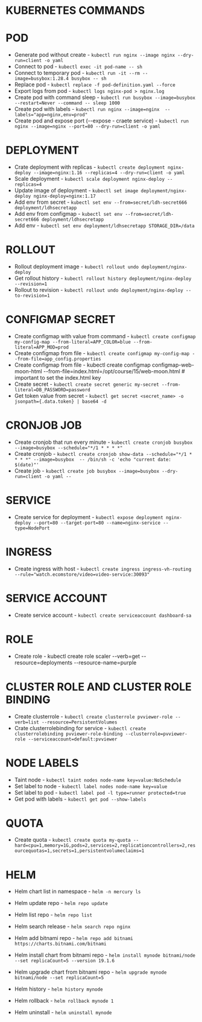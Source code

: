 

# KUBERNETES COMMANDS


# POD
* Generate pod without create - `kubectl run nginx --image nginx --dry-run=client -o yaml`
* Connect to pod - `kubectl exec -it pod-name -- sh`
* Connect to temporary pod - `kubectl run -it --rm --image=busybox:1.28.4 busybox -- sh`
* Replace pod - `kubectl replace -f pod-definition.yaml --force`
* Export logs from pod - `kubectl logs nginx-pod > nginx.log`
* Create pod with command sleep - `kubectl run busybox --image=busybox --restart=Never --command -- sleep 1000`
* Create pod with labels - `kubectl run nginx --image=nginx  --labels="app=nginx,env=prod"`
* Create pod and expose port (--expose - craete service) - `kubectl run nginx --image=nginx --port=80 --dry-run=client -o yaml`

# DEPLOYMENT
* Crate deployment with replicas - `kubectl create deployment nginx-deploy --image=nginx:1.16 --replicas=4 --dry-run=client -o yaml`
* Scale deployment - `kubectl scale deployment nginx-deploy --replicas=4`
* Update image of deployment - `kubectl set image deployment/nginx-deploy nginx-deploy=nginx:1.17`
* Add env from secret - `kubectl set env --from=secret/ldh-secret666 deployment/ldhsecretapp`
* Add env from configmap - `kubectl set env --from=secret/ldh-secret666 deployment/ldhsecretapp`
* Add env - `kubectl set env deployment/ldhsecretapp STORAGE_DIR=/data`


# ROLLOUT
* Rollout deployment image - `kubectl rollout undo deployment/nginx-deploy`
* Get rollout history - `kubectl rollout history deployment/nginx-deploy --revision=1`
* Rollout to revision - `kubectl rollout undo deployment/nginx-deploy --to-revision=1`


# CONFIGMAP SECRET 
* Create configmap with value from command - `kubectl create configmap my-config-map --from-literal=APP_COLOR=blue --from-literal=APP_MOD=prod`
* Create configmap from file - `kubectl create configmap my-config-map --from-file=app_config.properties`
* Create configmap from file - kubectl create configmap configmap-web-moon-html --from-file=index.html=/opt/course/15/web-moon.html  # important to set the index.html key
* Create secret - `kubectl create secret generic my-secret --from-literal=DB_PASSWORD=password`
* Get token value from secret - `kubectl get secret <secret_name> -o jsonpath={.data.token} | base64 -d`

# CRONJOB JOB
* Create cronjob that run every minute - `kubectl create cronjob busybox --image=busybox --schedule="*/1 * * * *" `
* Create cronjob - `kubectl create cronjob show-data --schedule="*/1 * * * *" --image=busybox  -- /bin/sh -c 'echo "current date: $(date)"'`
* Create job - `kubectl create job busybox --image=busybox --dry-run=client -o yaml --`


# SERVICE
* Create service for deployment - `kubectl expose deployment nginx-deploy --port=80 --target-port=80 --name=nginx-service --type=NodePort`



# INGRESS
* Create ingress with host - `kubectl create ingress ingress-vh-routing --rule="watch.ecomstore/video=video-service:30093"`


# SERVICE ACCOUNT
* Create service account - `kubectl create serviceaccount dashboard-sa`


# ROLE 
* Create role - kubectl create role scaler --verb=get --resource=deployments --resource-name=purple 


# CLUSTER ROLE AND CLUSTER ROLE BINDING

* Create clusterrole - `kubectl create clusterrole pvviewer-role --verb=list --resource=PersistentVolumes`
* Crate clusterrolebinding for service - `kubectl create clusterrolebinding pvviewer-role-binding --clusterrole=pvviewer-role --serviceaccount=default:pvviewer`




# NODE LABELS
* Taint node - `kubectl taint nodes node-name key=value:NoSchedule`
* Set label to node - `kubectl label nodes node-name key=value`
* Set label to pod - `kubectl label pod -l type=runner protected=true`
* Get pod with labels - `kubectl get pod --show-labels`


# QUOTA
* Create quota - `kubectl create quota my-quota --hard=cpu=1,memory=1G,pods=2,services=2,replicationcontrollers=2,resourcequotas=1,secrets=1,persistentvolumeclaims=1`

# HELM
* Helm chart list in namespace  - `helm -n mercury ls`
* Helm update repo - `helm repo update`


* Helm list repo - `helm repo list`
* Helm search release - `helm search repo nginx`
* Helm add bitnami repo - `helm repo add bitnami https://charts.bitnami.com/bitnami`
* Helm install chart from bitnami repo - `helm install mynode bitnami/node  --set replicaCount=5 --version 19.1.6`
* Helm upgrade chart from bitnami repo - `helm upgrade mynode bitnami/node --set replicaCount=5 `
* Helm history - `helm history mynode`
* Helm rollback - `helm rollback mynode 1`
* Helm uninstall - `helm uninstall mynode`

